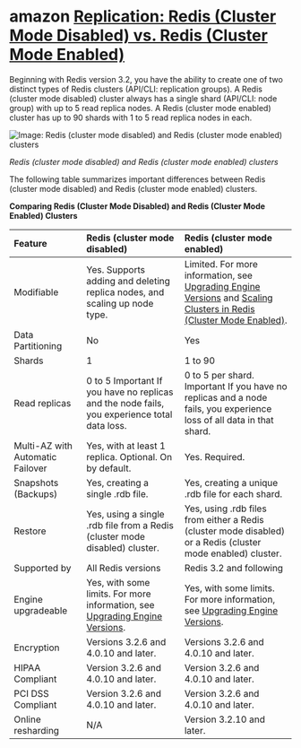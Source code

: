 # amazon [Replication: Redis (Cluster Mode Disabled) vs. Redis (Cluster Mode Enabled)](https://docs.aws.amazon.com/AmazonElastiCache/latest/red-ug/Replication.Redis-RedisCluster.html)

Beginning with Redis version 3.2, you have the ability to create one of two distinct types of Redis clusters (API/CLI: replication groups). A Redis (cluster mode disabled) cluster always has a single shard (API/CLI: node group) with up to 5 read replica nodes. A Redis (cluster mode enabled) cluster has up to 90 shards with 1 to 5 read replica nodes in each.

![Image: Redis (cluster mode disabled) and Redis (cluster mode enabled) clusters](https://docs.aws.amazon.com/AmazonElastiCache/latest/red-ug/images/ElastiCache-NodeGroups.png)

*Redis (cluster mode disabled) and Redis (cluster mode enabled) clusters*

The following table summarizes important differences between Redis (cluster mode disabled) and Redis (cluster mode enabled) clusters.

**Comparing Redis (Cluster Mode Disabled) and Redis (Cluster Mode Enabled) Clusters**

| Feature                          | Redis (cluster mode disabled)                                | Redis (cluster mode enabled)                                 |
| :------------------------------- | :----------------------------------------------------------- | :----------------------------------------------------------- |
| Modifiable                       | Yes. Supports adding and deleting replica nodes, and scaling up node type. | Limited. For more information, see [Upgrading Engine Versions](https://docs.aws.amazon.com/AmazonElastiCache/latest/red-ug/VersionManagement.html) and [Scaling Clusters in Redis (Cluster Mode Enabled)](https://docs.aws.amazon.com/AmazonElastiCache/latest/red-ug/scaling-redis-cluster-mode-enabled.html). |
| Data Partitioning                | No                                                           | Yes                                                          |
| Shards                           | 1                                                            | 1 to 90                                                      |
| Read replicas                    | 0 to 5 Important If you have no replicas and the node fails, you experience total data loss. | 0 to 5 per shard. Important If you have no replicas and a node fails, you experience loss of all data in that shard. |
| Multi-AZ with Automatic Failover | Yes, with at least 1 replica. Optional. On by default.       | Yes. Required.                                               |
| Snapshots (Backups)              | Yes, creating a single .rdb file.                            | Yes, creating a unique .rdb file for each shard.             |
| Restore                          | Yes, using a single .rdb file from a Redis (cluster mode disabled) cluster. | Yes, using .rdb files from either a Redis (cluster mode disabled) or a Redis (cluster mode enabled) cluster. |
| Supported by                     | All Redis versions                                           | Redis 3.2 and following                                      |
| Engine upgradeable               | Yes, with some limits. For more information, see [Upgrading Engine Versions](https://docs.aws.amazon.com/AmazonElastiCache/latest/red-ug/VersionManagement.html). | Yes, with some limits. For more information, see [Upgrading Engine Versions](https://docs.aws.amazon.com/AmazonElastiCache/latest/red-ug/VersionManagement.html). |
| Encryption                       | Versions 3.2.6 and 4.0.10 and later.                         | Versions 3.2.6 and 4.0.10 and later.                         |
| HIPAA Compliant                  | Version 3.2.6 and 4.0.10 and later.                          | Version 3.2.6 and 4.0.10 and later.                          |
| PCI DSS Compliant                | Version 3.2.6 and 4.0.10 and later.                          | Version 3.2.6 and 4.0.10 and later.                          |
| Online resharding                | N/A                                                          | Version 3.2.10 and later.                                    |



